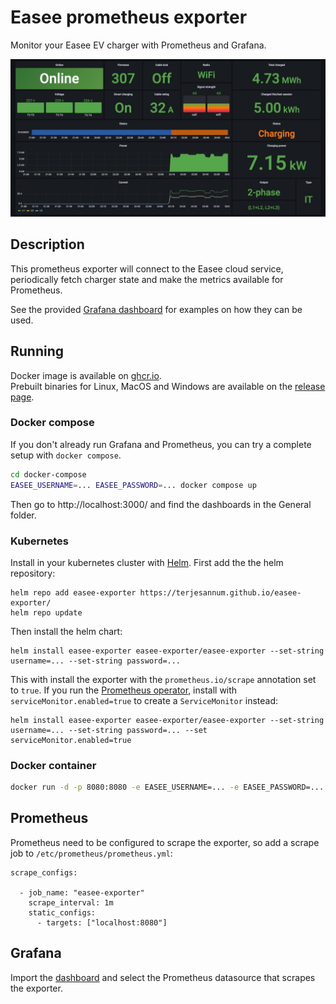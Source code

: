 # Easee prometheus exporter

Monitor your Easee EV charger with Prometheus and Grafana.

![Grafana dashboard](grafana/dashboard.png)

## Description

This prometheus exporter will connect to the Easee cloud service, periodically fetch charger state and make the metrics available for Prometheus.

See the provided [Grafana dashboard](grafana/dashboard.json) for examples on how they can be used.

## Running

Docker image is available on [ghcr.io](https://github.com/terjesannum/easee-exporter/pkgs/container/easee-exporter).  
Prebuilt binaries for Linux, MacOS and Windows are available on the [release page](https://github.com/terjesannum/easee-exporter/releases/latest).

### Docker compose

If you don't already run Grafana and Prometheus, you can try a complete setup with `docker compose`.

```sh
cd docker-compose
EASEE_USERNAME=... EASEE_PASSWORD=... docker compose up
```

Then go to http://localhost:3000/ and find the dashboards in the General folder.

### Kubernetes

Install in your kubernetes cluster with [Helm](https://helm.sh/). First add the the helm repository:

```
helm repo add easee-exporter https://terjesannum.github.io/easee-exporter/
helm repo update
```

Then install the helm chart:

```
helm install easee-exporter easee-exporter/easee-exporter --set-string username=... --set-string password=...
```

This with install the exporter with the `prometheus.io/scrape` annotation set to `true`. If you run the [Prometheus operator](https://github.com/prometheus-operator/prometheus-operator), install with `serviceMonitor.enabled=true` to create a `ServiceMonitor` instead:

```
helm install easee-exporter easee-exporter/easee-exporter --set-string username=... --set-string password=... --set serviceMonitor.enabled=true
```

### Docker container

```sh
docker run -d -p 8080:8080 -e EASEE_USERNAME=... -e EASEE_PASSWORD=... --restart always ghcr.io/terjesannum/easee-exporter:latest
```

## Prometheus

Prometheus need to be configured to scrape the exporter, so add a scrape job to `/etc/prometheus/prometheus.yml`:
```
scrape_configs:

  - job_name: "easee-exporter"
    scrape_interval: 1m
    static_configs:
      - targets: ["localhost:8080"]
```

## Grafana

Import the [dashboard](grafana/dashboard.json) and select the Prometheus datasource that scrapes the exporter.
